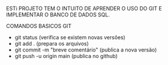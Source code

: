 ESTi PROJETO TEM O INTUITO DE APRENDER O USO DO GIT E IMPLEMENTAR O BANCO DE DADOS SQL.

COMANDOS BASICOS GIT
- git status (verifica se existem novas versões)
- git add . (prepara os arquivos)
- git commit -m "breve comentário" (publica a nova versão)
- git push -u origin main (publica no github)